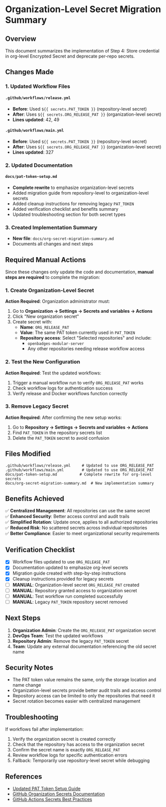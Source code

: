 # Organization-Level Secret Migration Summary

## Overview

This document summarizes the implementation of Step 4: Store credential in org-level Encrypted Secret and deprecate per-repo secrets.

## Changes Made

### 1. Updated Workflow Files

#### `.github/workflows/release.yml`
- **Before**: Used `${{ secrets.PAT_TOKEN }}` (repository-level secret)
- **After**: Uses `${{ secrets.ORG_RELEASE_PAT }}` (organization-level secret)
- **Lines updated**: 42, 49

#### `.github/workflows/main.yml`  
- **Before**: Used `${{ secrets.PAT_TOKEN }}` (repository-level secret)
- **After**: Uses `${{ secrets.ORG_RELEASE_PAT }}` (organization-level secret)
- **Lines updated**: 327

### 2. Updated Documentation

#### `docs/pat-token-setup.md`
- **Complete rewrite** to emphasize organization-level secrets
- Added migration guide from repository-level to organization-level secrets
- Added cleanup instructions for removing legacy `PAT_TOKEN`
- Added verification checklist and benefits summary
- Updated troubleshooting section for both secret types

### 3. Created Implementation Summary
- **New file**: `docs/org-secret-migration-summary.md`
- Documents all changes and next steps

## Required Manual Actions

Since these changes only update the code and documentation, **manual steps are required** to complete the migration:

### 1. Create Organization-Level Secret

**Action Required**: Organization administrator must:

1. Go to **Organization → Settings → Secrets and variables → Actions**
2. Click "New organization secret"
3. Create secret with:
   - **Name**: `ORG_RELEASE_PAT`
   - **Value**: The same PAT token currently used in `PAT_TOKEN`
   - **Repository access**: Select "Selected repositories" and include:
     - `openbadges-modular-server`
     - Any other repositories needing release workflow access

### 2. Test the New Configuration

**Action Required**: Test the updated workflows:

1. Trigger a manual workflow run to verify `ORG_RELEASE_PAT` works
2. Check workflow logs for authentication success
3. Verify release and Docker workflows function correctly

### 3. Remove Legacy Secret

**Action Required**: After confirming the new setup works:

1. Go to **Repository → Settings → Secrets and variables → Actions**
2. Find `PAT_TOKEN` in the repository secrets list
3. Delete the `PAT_TOKEN` secret to avoid confusion

## Files Modified

```
.github/workflows/release.yml     # Updated to use ORG_RELEASE_PAT
.github/workflows/main.yml        # Updated to use ORG_RELEASE_PAT  
docs/pat-token-setup.md          # Complete rewrite for org-level secrets
docs/org-secret-migration-summary.md  # New implementation summary
```

## Benefits Achieved

✅ **Centralized Management**: All repositories can use the same secret  
✅ **Enhanced Security**: Better access control and audit trails  
✅ **Simplified Rotation**: Update once, applies to all authorized repositories  
✅ **Reduced Risk**: No scattered secrets across individual repositories  
✅ **Better Compliance**: Easier to meet organizational security requirements  

## Verification Checklist

- [x] Workflow files updated to use `ORG_RELEASE_PAT`
- [x] Documentation updated to emphasize org-level secrets
- [x] Migration guide created with step-by-step instructions
- [x] Cleanup instructions provided for legacy secrets
- [ ] **MANUAL**: Organization-level secret `ORG_RELEASE_PAT` created
- [ ] **MANUAL**: Repository granted access to organization secret
- [ ] **MANUAL**: Test workflow run completed successfully
- [ ] **MANUAL**: Legacy `PAT_TOKEN` repository secret removed

## Next Steps

1. **Organization Admin**: Create the `ORG_RELEASE_PAT` organization secret
2. **DevOps Team**: Test the updated workflows  
3. **Repository Admin**: Remove the legacy `PAT_TOKEN` secret
4. **Team**: Update any external documentation referencing the old secret name

## Security Notes

- The PAT token value remains the same, only the storage location and name change
- Organization-level secrets provide better audit trails and access control
- Repository access can be limited to only the repositories that need it
- Secret rotation becomes easier with centralized management

## Troubleshooting

If workflows fail after implementation:

1. Verify the organization secret is created correctly
2. Check that the repository has access to the organization secret
3. Confirm the secret name is exactly `ORG_RELEASE_PAT`
4. Review workflow logs for specific authentication errors
5. Fallback: Temporarily use repository-level secret while debugging

## References

- [Updated PAT Token Setup Guide](./pat-token-setup.md)
- [GitHub Organization Secrets Documentation](https://docs.github.com/en/actions/security-guides/encrypted-secrets#creating-encrypted-secrets-for-an-organization)
- [GitHub Actions Secrets Best Practices](https://docs.github.com/en/actions/security-guides/encrypted-secrets)
